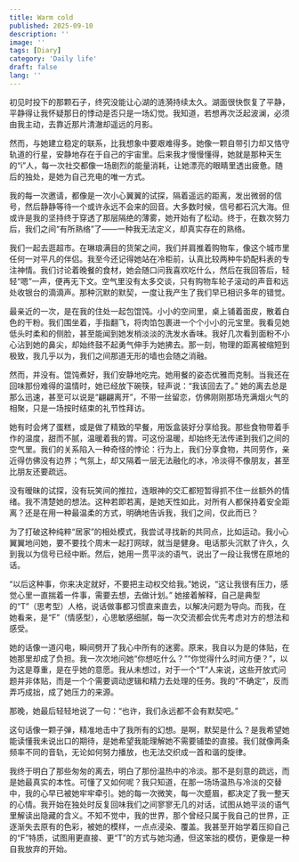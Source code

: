```yaml
---
title: Warm cold
published: 2025-09-10
description: ''
image: ''
tags: [Diary]
category: 'Daily life'
draft: false 
lang: ''
---
```


初见时投下的那颗石子，终究没能让心湖的涟漪持续太久。湖面很快恢复了平静，平静得让我怀疑那日的悸动是否只是一场幻觉。我知道，若想再次泛起波澜，必须由我主动，去靠近那片清澈却遥远的月影。

然而，与她建立稳定的联系，比我想象中要艰难得多。她像一颗自带引力却又恪守轨道的行星，安静地存在于自己的宇宙里。后来我才慢慢懂得，她就是那种天生的“i”人，每一次社交都像一场剧烈的能量消耗，让她漂亮的眼睛里透出疲惫。随后的独处，是她为自己充电的唯一方式。

我的每一次邀请，都像是一次小心翼翼的试探，隔着遥远的距离，发出微弱的信号，然后静静等待一个或许永远不会来的回音。大多数时候，信号都石沉大海。但或许是我的坚持终于穿透了那层隔绝的薄雾，她开始有了松动。终于，在数次努力后，我们之间“有所熟络”了——一种我无法定义，却真实存在的熟络。

我们一起去逛超市。在琳琅满目的货架之间，我们并肩推着购物车，像这个城市里任何一对平凡的伴侣。我至今还记得她站在冷柜前，认真比较两种牛奶配料表的专注神情。我们讨论着晚餐的食材，她会随口问我喜欢吃什么，然后在我回答后，轻轻“嗯”一声，便再无下文。空气里没有太多交谈，只有购物车轮子滚动的声音和远处收银台的滴滴声。那种沉默的默契，一度让我产生了我们早已相识多年的错觉。

最亲近的一次，是在我的住处一起包馄饨。小小的空间里，桌上铺着面皮，散着白色的干粉。我们围坐着，手指翻飞，将肉馅包裹进一个个小小的元宝里。我看见她低头时柔和的侧脸，甚至能闻到她发梢淡淡的洗发水香味。我好几次看到面粉不小心沾到她的鼻尖，却始终鼓不起勇气伸手为她拂去。那一刻，物理的距离被缩短到极致，我几乎以为，我们之间那道无形的墙也会随之消融。

然而，并没有。馄饨煮好，我们安静地吃完。她用餐的姿态优雅而克制。当我还在回味那份难得的温情时，她已经放下碗筷，轻声说：“我该回去了。” 她的离去总是那么迅速，甚至可以说是“翩翩离开”，不带一丝留恋，仿佛刚刚那场充满烟火气的相聚，只是一场按时结束的礼节性拜访。

她有时会烤了蛋糕，或是做了精致的早餐，用饭盒装好分享给我。那些食物带着手作的温度，甜而不腻，温暖着我的胃。可这份温暖，却始终无法传递到我们之间的空气里。我们的关系陷入一种奇怪的悖论：行为上，我们分享食物，共同劳作，亲近得仿佛没有边界；气氛上，却又隔着一层无法融化的冰，冷淡得不像朋友，甚至比朋友还要疏远。

没有暧昧的试探，没有玩笑间的推拉，连眼神的交汇都短暂得抓不住一丝额外的情绪。我不清楚她的想法。这种若即若离，是她天性如此，对所有人都保持着安全距离？还是在用一种最温柔的方式，明确地告诉我，我们之间，仅此而已？

为了打破这种纯粹“居家”的相处模式，我尝试寻找新的共同点，比如运动。我小心翼翼地问她，要不要找个周末一起打网球，就当是健身。电话那头沉默了许久，久到我以为信号已经中断。然后，她用一贯平淡的语气，说出了一段让我愣在原地的话。

“以后这种事，你来决定就好，不要把主动权交给我。”她说，“这让我很有压力，感觉心里一直揣着一件事，需要去想，去做计划。” 她接着解释，自己是典型的“T”（思考型）人格，说话做事都习惯直来直去，以解决问题为导向。而我，在她看来，是“F”（情感型），心思敏感细腻，每一次交流都会优先考虑对方的想法和感受。

她的话像一道闪电，瞬间劈开了我心中所有的迷雾。原来，我自以为是的体贴，在她那里却成了负担。我一次次地问她“你想吃什么？”“你觉得什么时间方便？”，以为这是尊重，是在乎她的意愿。我从未想过，对于一个“T”人来说，这些开放式问题并非体贴，而是一个个需要调动逻辑和精力去处理的任务。我的“不确定”，反而弄巧成拙，成了她压力的来源。

那晚，她最后轻轻地说了一句：“也许，我们永远都不会有默契吧。”

这句话像一颗子弹，精准地击中了我所有的幻想。是啊，默契是什么？是我希望她能读懂我未说出口的期待，是她希望我能理解她不需要铺垫的直接。我们就像两条频率不同的音轨，无论如何努力播放，也无法交织成一首和谐的旋律。

我终于明白了那些匆匆的离去，明白了那份温热中的冷淡。那不是刻意的疏远，而是她最真实的本性。可懂了又如何呢？我只知道，在那一场场温热与冷淡的交替中，我的心早已被她牢牢牵引。她的每一次微笑，每一次蹙眉，都决定了我一整天的心情。我开始在独处时反复回味我们之间寥寥无几的对话，试图从她平淡的语气里解读出隐藏的含义。不知不觉中，我的世界，那个曾经只属于我自己的世界，正逐渐失去原有的色彩，被她的模样，一点点浸染、覆盖。我甚至开始学着压抑自己的“F”特质，试图用更直接、更“T”的方式与她沟通，但这笨拙的模仿，更像是一种自我放弃的开始。